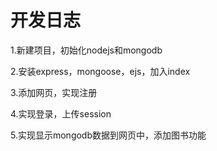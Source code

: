 # 开发日志

1.新建项目，初始化nodejs和mongodb

2.安装express，mongoose，ejs，加入index

3.添加网页，实现注册

4.实现登录，上传session

5.实现显示mongodb数据到网页中，添加图书功能